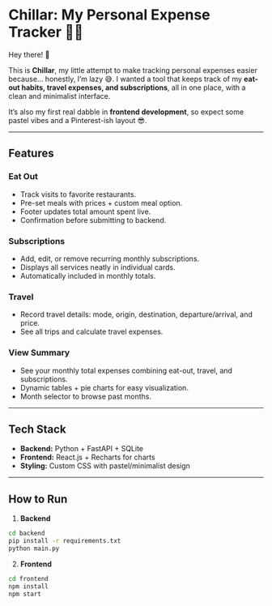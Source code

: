 # Chillar: My Personal Expense Tracker 🛒💸

Hey there! 👋  

This is **Chillar**, my little attempt to make tracking personal expenses easier because… honestly, I’m lazy 😅. I wanted a tool that keeps track of my **eat-out habits, travel expenses, and subscriptions**, all in one place, with a clean and minimalist interface.  

It’s also my first real dabble in **frontend development**, so expect some pastel vibes and a Pinterest-ish layout 😎.

---

## Features

### Eat Out
- Track visits to favorite restaurants.
- Pre-set meals with prices + custom meal option.
- Footer updates total amount spent live.
- Confirmation before submitting to backend.

### Subscriptions
- Add, edit, or remove recurring monthly subscriptions.
- Displays all services neatly in individual cards.
- Automatically included in monthly totals.

### Travel
- Record travel details: mode, origin, destination, departure/arrival, and price.
- See all trips and calculate travel expenses.

### View Summary
- See your monthly total expenses combining eat-out, travel, and subscriptions.
- Dynamic tables + pie charts for easy visualization.
- Month selector to browse past months.

---

## Tech Stack
- **Backend:** Python + FastAPI + SQLite
- **Frontend:** React.js + Recharts for charts
- **Styling:** Custom CSS with pastel/minimalist design

---

## How to Run

1. **Backend**
```bash
cd backend
pip install -r requirements.txt
python main.py
```
2. **Frontend** 
```bash
cd frontend
npm install
npm start
```
